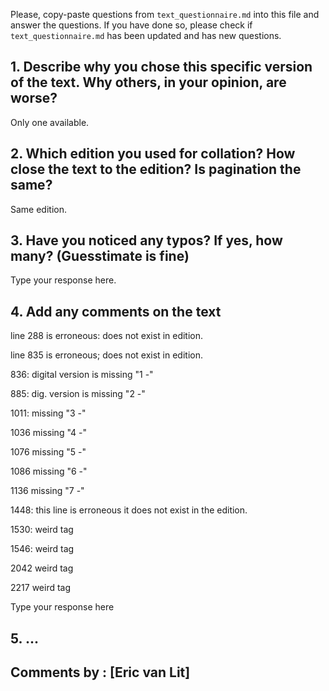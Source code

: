 

Please, copy-paste questions from `text_questionnaire.md` into this file and answer the questions.
If you have done so, please check if `text_questionnaire.md` has been updated and has new questions.


## 1. Describe why you chose this specific version of the text. Why others, in your opinion, are worse?

Only one available.

## 2. Which edition you used for collation? How close the text to the edition? Is pagination the same?

Same edition.

## 3. Have you noticed any typos? If yes, how many? (Guesstimate is fine)

Type your response here.

## 4. Add any comments on the text

line 288 is erroneous: does not exist in edition.

line 835 is erroneous; does not exist in edition.

836: digital version is missing "1 -"

885: dig. version is missing "2 -"

1011: missing "3 -"

1036 missing "4 -"

1076 missing "5 -"

1086 missing "6 -"

1136 missing "7 -"

1448: this line is erroneous it does not exist in the edition.

1530: weird tag

1546: weird tag

2042 weird tag

2217 weird tag

Type your response here

## 5. ...

## Comments by : [Eric van Lit]
